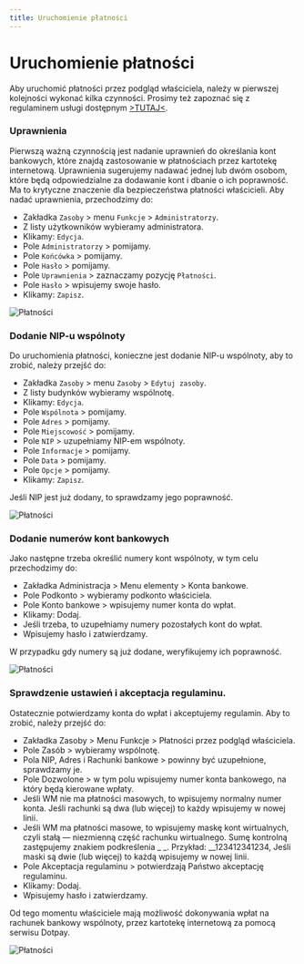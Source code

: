 ```yaml
---
title: Uruchomienie płatności
---
```

# Uruchomienie płatności

Aby uruchomić płatności przez podgląd właściciela, należy w pierwszej kolejności wykonać kilka czynności. Prosimy też zapoznać się z regulaminem usługi dostępnym [>TUTAJ<](https://docs.google.com/document/d/1PemdnnfQCmwqsxqHocUK33E_WHUoHukVCt7pBFn85fE/).

### Uprawnienia

Pierwszą ważną czynnością jest nadanie uprawnień do określania kont bankowych, które znajdą zastosowanie w płatnościach przez kartotekę internetową. Uprawnienia sugerujemy nadawać jednej lub dwóm osobom, które będą odpowiedzialne za dodawanie kont i dbanie o ich poprawność. Ma to krytyczne znaczenie dla bezpieczeństwa płatności właścicieli. Aby nadać uprawnienia, przechodzimy do:

- Zakładka `Zasoby` > menu `Funkcje` > `Administratorzy`.
- Z listy użytkowników wybieramy administratora.
- Klikamy: `Edycja`.
- Pole `Administratorzy` > pomijamy.
- Pole `Końcówka` > pomijamy.
- Pole `Hasło` > pomijamy.
- Pole `Uprawnienia` > zaznaczamy pozycję `Płatności`.
- Pole `Hasło` > wpisujemy swoje hasło.
- Klikamy: `Zapisz`.

![Płatności](platnosci1.gif)

### Dodanie NIP-u wspólnoty

Do uruchomienia płatności, konieczne jest dodanie NIP-u wspólnoty, aby to zrobić, należy przejść do:

- Zakładka `Zasoby` > menu `Zasoby` > `Edytuj zasoby`.
- Z listy budynków wybieramy wspólnotę.
- Klikamy: `Edycja`.
- Pole `Wspólnota` > pomijamy.
- Pole `Adres` > pomijamy.
- Pole `Miejscowość` > pomijamy.
- Pole `NIP` > uzupełniamy NIP-em wspólnoty.
- Pole `Informacje` > pomijamy.
- Pole `Data` > pomijamy.
- Pole `Opcje` > pomijamy.
- Klikamy: `Zapisz`.

Jeśli NIP jest już dodany, to sprawdzamy jego poprawność.

![Płatności](platnosci2.gif)

### Dodanie numerów kont bankowych

Jako następne trzeba określić numery kont wspólnoty, w tym celu przechodzimy do:

- Zakładka Administracja > Menu elementy > Konta bankowe.
- Pole Podkonto > wybieramy podkonto właściciela.
- Pole Konto bankowe > wpisujemy numer konta do wpłat.
- Klikamy: Dodaj.
- Jeśli trzeba, to uzupełniamy numery pozostałych kont do wpłat.
- Wpisujemy hasło i zatwierdzamy.

W przypadku gdy numery są już dodane, weryfikujemy ich poprawność.

![Płatności](platnosci3.gif)

### Sprawdzenie ustawień i akceptacja regulaminu.

Ostatecznie potwierdzamy konta do wpłat i akceptujemy regulamin. Aby to zrobić, należy przejść do:

- Zakładka Zasoby > Menu Funkcje > Płatności przez podgląd właściciela.
- Pole Zasób > wybieramy wspólnotę.
- Pola NIP, Adres i Rachunki bankowe > powinny być uzupełnione, sprawdzamy je.
- Pole Dozwolone > w tym polu wpisujemy numer konta bankowego, na który będą kierowane wpłaty.
- Jeśli WM nie ma płatności masowych, to wpisujemy normalny numer konta. Jeśli rachunki są dwa (lub więcej) to każdy wpisujemy w nowej linii.
- Jeśli WM ma płatności masowe, to wpisujemy maskę kont wirtualnych, czyli stałą — niezmienną część rachunku wirtualnego. Sumę kontrolną zastępujemy znakiem podkreślenia _ _. Przykład: __123412341234, Jeśli maski są dwie (lub więcej) to każdą wpisujemy w nowej linii.
- Pole Akceptacja regulaminu > potwierdzają Państwo akceptację regulaminu.
- Klikamy: Dodaj.
- Wpisujemy hasło i zatwierdzamy.

Od tego momentu właściciele mają możliwość dokonywania wpłat na rachunek bankowy wspólnoty, przez kartotekę internetową za pomocą serwisu Dotpay.

![Płatności](platnosci4.gif)